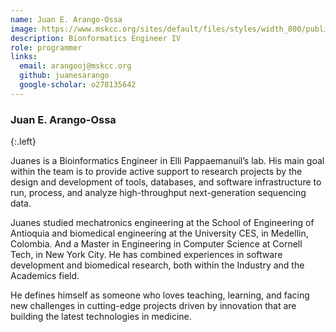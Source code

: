 ```yaml
---
name: Juan E. Arango-Ossa
image: https://www.mskcc.org/sites/default/files/styles/width_800/public/node/150292/main_image/arango-ossa-juan_190905_06_0.webp
description: Bionformatics Engineer IV
role: programmer
links:
  email: arangooj@mskcc.org
  github: juanesarango
  google-scholar: o278135642
---
```


### Juan E. Arango-Ossa
{:.left}

Juanes is a Bioinformatics Engineer in Elli Pappaemanuil’s lab. His main goal within the team is to provide active support to research projects by the design and development of tools, databases, and software infrastructure to run, process, and analyze high-throughput next-generation sequencing data.

Juanes studied mechatronics engineering at the School of Engineering of Antioquia and biomedical engineering at the University CES, in Medellin, Colombia. And a Master in Engineering in Computer Science at Cornell Tech, in New York City. He has combined experiences in software development and biomedical research, both within the Industry and the Academics field.

He defines himself as someone who loves teaching, learning, and facing new challenges in cutting-edge projects driven by innovation that are building the latest technologies in medicine.

